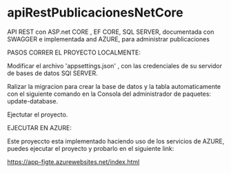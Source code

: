 # apiRestPublicacionesNetCore

API REST con ASP.net CORE , EF CORE, SQL SERVER, documentada con  SWAGGER e implementada and  AZURE, para administrar publicaciones 

PASOS CORRER EL PROYECTO LOCALMENTE:

Modificar el archivo  'appsettings.json' , con las credenciales de su servidor de bases de datos SQl SERVER.

Ralizar la migracion para crear la base de datos y la tabla automaticamente con el siguiente comando en la Consola del administrador de paquetes: update-database.

Ejectutar el proyecto.

EJECUTAR EN AZURE:

Este proyeccto esta implementado haciendo uso de los servicios de AZURE, puedes ejecutar el proyecto y probarlo en el siguiente link:
 
https://app-figte.azurewebsites.net/index.html
